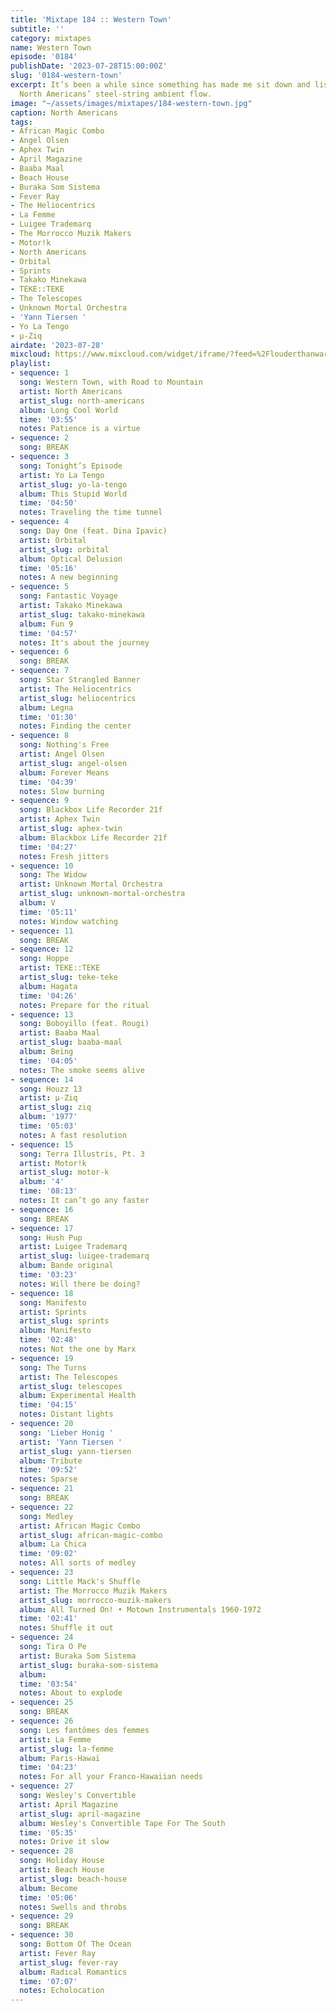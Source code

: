 ```yaml
---
title: 'Mixtape 184 :: Western Town'
subtitle: ''
category: mixtapes
name: Western Town
episode: '0184'
publishDate: '2023-07-28T15:00:00Z'
slug: '0184-western-town'
excerpt: It’s been a while since something has made me sit down and listen like the
  North Americans’ steel-string ambient flow.
image: "~/assets/images/mixtapes/184-western-town.jpg"
caption: North Americans
tags:
- African Magic Combo
- Angel Olsen
- Aphex Twin
- April Magazine
- Baaba Maal
- Beach House
- Buraka Som Sistema
- Fever Ray
- The Heliocentrics
- La Femme
- Luigee Trademarq
- The Morrocco Muzik Makers
- Motor!k
- North Americans
- Orbital
- Sprints
- Takako Minekawa
- TEKE::TEKE
- The Telescopes
- Unknown Mortal Orchestra
- 'Yann Tiersen '
- Yo La Tengo
- µ-Ziq
airdate: '2023-07-28'
mixcloud: https://www.mixcloud.com/widget/iframe/?feed=%2Flouderthanwar%2Fthe-final-hour-western-town-2023-07-28%2F&hide_artwork=1&hide_cover=1
playlist:
- sequence: 1
  song: Western Town, with Road to Mountain
  artist: North Americans
  artist_slug: north-americans
  album: Long Cool World
  time: '03:55'
  notes: Patience is a virtue
- sequence: 2
  song: BREAK
- sequence: 3
  song: Tonight’s Episode
  artist: Yo La Tengo
  artist_slug: yo-la-tengo
  album: This Stupid World
  time: '04:50'
  notes: Traveling the time tunnel
- sequence: 4
  song: Day One (feat. Dina Ipavic)
  artist: Orbital
  artist_slug: orbital
  album: Optical Delusion
  time: '05:16'
  notes: A new beginning
- sequence: 5
  song: Fantastic Voyage
  artist: Takako Minekawa
  artist_slug: takako-minekawa
  album: Fun 9
  time: '04:57'
  notes: It's about the journey
- sequence: 6
  song: BREAK
- sequence: 7
  song: Star Strangled Banner
  artist: The Heliocentrics
  artist_slug: heliocentrics
  album: Legna
  time: '01:30'
  notes: Finding the center
- sequence: 8
  song: Nothing's Free
  artist: Angel Olsen
  artist_slug: angel-olsen
  album: Forever Means
  time: '04:39'
  notes: Slow burning
- sequence: 9
  song: Blackbox Life Recorder 21f
  artist: Aphex Twin
  artist_slug: aphex-twin
  album: Blackbox Life Recorder 21f
  time: '04:27'
  notes: Fresh jitters
- sequence: 10
  song: The Widow
  artist: Unknown Mortal Orchestra
  artist_slug: unknown-mortal-orchestra
  album: V
  time: '05:11'
  notes: Window watching
- sequence: 11
  song: BREAK
- sequence: 12
  song: Hoppe
  artist: TEKE::TEKE
  artist_slug: teke-teke
  album: Hagata
  time: '04:26'
  notes: Prepare for the ritual
- sequence: 13
  song: Boboyillo (feat. Rougi)
  artist: Baaba Maal
  artist_slug: baaba-maal
  album: Being
  time: '04:05'
  notes: The smoke seems alive
- sequence: 14
  song: Houzz 13
  artist: µ-Ziq
  artist_slug: ziq
  album: '1977'
  time: '05:03'
  notes: A fast resolution
- sequence: 15
  song: Terra Illustris, Pt. 3
  artist: Motor!k
  artist_slug: motor-k
  album: '4'
  time: '08:13'
  notes: It can’t go any faster
- sequence: 16
  song: BREAK
- sequence: 17
  song: Hush Pup
  artist: Luigee Trademarq
  artist_slug: luigee-trademarq
  album: Bande original
  time: '03:23'
  notes: Will there be doing?
- sequence: 18
  song: Manifesto
  artist: Sprints
  artist_slug: sprints
  album: Manifesto
  time: '02:48'
  notes: Not the one by Marx
- sequence: 19
  song: The Turns
  artist: The Telescopes
  artist_slug: telescopes
  album: Experimental Health
  time: '04:15'
  notes: Distant lights
- sequence: 20
  song: 'Lieber Honig '
  artist: 'Yann Tiersen '
  artist_slug: yann-tiersen
  album: Tribute
  time: '09:52'
  notes: Sparse
- sequence: 21
  song: BREAK
- sequence: 22
  song: Medley
  artist: African Magic Combo
  artist_slug: african-magic-combo
  album: La Chica
  time: '09:02'
  notes: All sorts of medley
- sequence: 23
  song: Little Mack's Shuffle
  artist: The Morrocco Muzik Makers
  artist_slug: morrocco-muzik-makers
  album: All Turned On! • Motown Instrumentals 1960-1972
  time: '02:41'
  notes: Shuffle it out
- sequence: 24
  song: Tira O Pe
  artist: Buraka Som Sistema
  artist_slug: buraka-som-sistema
  album:
  time: '03:54'
  notes: About to explode
- sequence: 25
  song: BREAK
- sequence: 26
  song: Les fantômes des femmes
  artist: La Femme
  artist_slug: la-femme
  album: Paris-Hawaï
  time: '04:23'
  notes: For all your Franco-Hawaiian needs
- sequence: 27
  song: Wesley's Convertible
  artist: April Magazine
  artist_slug: april-magazine
  album: Wesley's Convertible Tape For The South
  time: '05:35'
  notes: Drive it slow
- sequence: 28
  song: Holiday House
  artist: Beach House
  artist_slug: beach-house
  album: Become
  time: '05:06'
  notes: Swells and throbs
- sequence: 29
  song: BREAK
- sequence: 30
  song: Bottom Of The Ocean
  artist: Fever Ray
  artist_slug: fever-ray
  album: Radical Romantics
  time: '07:07'
  notes: Echolocation
---
```


